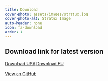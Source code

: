 ```yaml
---
title: Download
cover-photo: assets/images/stratux.jpg
cover-photo-alt: Stratux Image
auto-header: none
icon: fa-download
order: 1
---
```


## Download link for latest version

<a href="https://github.com/b3nn0/stratux/releases/download/v1.6r1-eu029/stratux-v1.6r1-eu029-94438ef6-us.img.zip" class="button scrolly">Download USA</a>  <a href="https://github.com/b3nn0/stratux/releases/download/v1.6r1-eu029/stratux-v1.6r1-eu029-94438ef6.img.zip" class="button scrolly">Download EU</a>
<br/><br/>
<a href="https://github.com/cyoung/stratux" class="button">View on GitHub</a>
